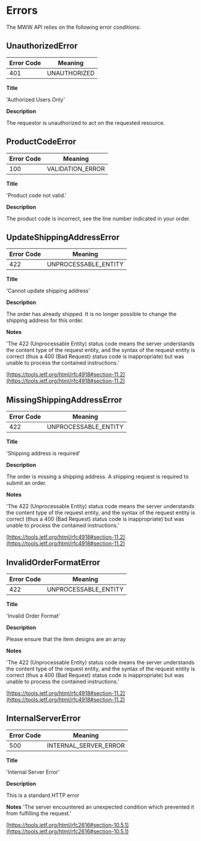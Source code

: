# Errors

The MWW API relies on the following error conditions:

## UnauthorizedError
Error Code | Meaning
---------- | -------
401 | UNAUTHORIZED

**Title**

'Authorized Users Only'

**Description**

The requestor is unauthorized to act on the requested resource.


## ProductCodeError
Error Code | Meaning
---------- | -------
100 | VALIDATION_ERROR

**Title**

'Product code not valid.'

**Description**

The product code is incorrect, see the line number indicated in your order.


## UpdateShippingAddressError
Error Code | Meaning
---------- | -------
422 | UNPROCESSABLE_ENTITY

**Title**

'Cannot update shipping address'

**Description**

The order has already shipped. It is no longer possible to change the shipping address for this order.

**Notes**

'The 422 (Unprocessable Entity) status code means the server understands the content type of the request entity, and the syntax of the request entity is correct (thus a 400 (Bad Request) status code is inappropriate) but was unable to process the contained instructions.'

[https://tools.ietf.org/html/rfc4918#section-11.2](https://tools.ietf.org/html/rfc4918#section-11.2)


## MissingShippingAddressError
Error Code | Meaning
---------- | -------
422 | UNPROCESSABLE_ENTITY

**Title**

'Shipping address is required'

**Description**

The order is missing a shipping address. A shipping request is required to submit an order.

**Notes**

'The 422 (Unprocessable Entity) status code means the server understands the content type of the request entity, and the syntax of the request entity is correct (thus a 400 (Bad Request) status code is inappropriate) but was unable to process the contained instructions.'

[https://tools.ietf.org/html/rfc4918#section-11.2](https://tools.ietf.org/html/rfc4918#section-11.2)


## InvalidOrderFormatError
Error Code | Meaning
---------- | -------
422 | UNPROCESSABLE_ENTITY

**Title**

'Invalid Order Format'

**Description**

Please ensure that the item designs are an array

**Notes**

'The 422 (Unprocessable Entity) status code means the server understands the content type of the request entity, and the syntax of the request entity is correct (thus a 400 (Bad Request) status code is inappropriate) but was unable to process the contained instructions.'

[https://tools.ietf.org/html/rfc4918#section-11.2](https://tools.ietf.org/html/rfc4918#section-11.2)


## InternalServerError
Error Code | Meaning
---------- | -------
500 | INTERNAL_SERVER_ERROR

**Title**

'Internal Server Error'

**Description**

This is a standard HTTP error

**Notes**
'The server encountered an unexpected condition which prevented it from fulfilling the request.'

[https://tools.ietf.org/html/rfc2616#section-10.5.1](https://tools.ietf.org/html/rfc2616#section-10.5.1)
